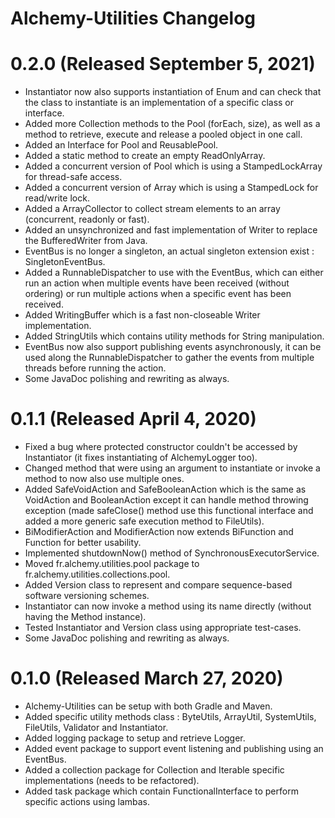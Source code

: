 # Alchemy-Utilities Changelog

# 0.2.0 (Released September 5, 2021)
- Instantiator now also supports instantiation of Enum and can check that the class to instantiate is an implementation of a specific class or interface.
- Added more Collection methods to the Pool (forEach, size), as well as a method to retrieve, execute and release a pooled object in one call.
- Added an Interface for Pool and ReusablePool.
- Added a static method to create an empty ReadOnlyArray.
- Added a concurrent version of Pool which is using a StampedLockArray for thread-safe access.
- Added a concurrent version of Array which is using a StampedLock for read/write lock.
- Added a ArrayCollector to collect stream elements to an array (concurrent, readonly or fast).
- Added an unsynchronized and fast implementation of Writer to replace the BufferedWriter from Java.
- EventBus is no longer a singleton, an actual singleton extension exist : SingletonEventBus.
- Added a RunnableDispatcher to use with the EventBus, which can either run an action when multiple events have been received (without ordering) or run 
  multiple actions when a specific event has been received.
- Added WritingBuffer which is a fast non-closeable Writer implementation.
- Added StringUtils which contains utility methods for String manipulation.
- EventBus now also support publishing events asynchronously, it can be used along the RunnableDispatcher to gather the events from multiple threads before running the action.
- Some JavaDoc polishing and rewriting as always.

# 0.1.1 (Released April 4, 2020)
- Fixed a bug where protected constructor couldn't be accessed by Instantiator (it fixes instantiating of AlchemyLogger too).
- Changed method that were using an argument to instantiate or invoke a method to now also use multiple ones.
- Added SafeVoidAction and SafeBooleanAction which is the same as VoidAction and BooleanAction except it can handle method throwing exception (made safeClose() method 
  use this functional interface and added a more generic safe execution method to FileUtils).
- BiModifierAction and ModifierAction now extends BiFunction and Function for better usability.
- Implemented shutdownNow() method of SynchronousExecutorService.
- Moved fr.alchemy.utilities.pool package to fr.alchemy.utilities.collections.pool.
- Added Version class to represent and compare sequence-based software versioning schemes.
- Instantiator can now invoke a method using its name directly (without having the Method instance).
- Tested Instantiator and Version class using appropriate test-cases.
- Some JavaDoc polishing and rewriting as always.
 
# 0.1.0 (Released March 27, 2020)
- Alchemy-Utilities can be setup with both Gradle and Maven.
- Added specific utility methods class : ByteUtils, ArrayUtil, SystemUtils, FileUtils, Validator and Instantiator.
- Added logging package to setup and retrieve Logger.
- Added event package to support event listening and publishing using an EventBus.
- Added a collection package for Collection and Iterable specific implementations (needs to be refactored).
- Added task package which contain FunctionalInterface to perform specific actions using lambas.
